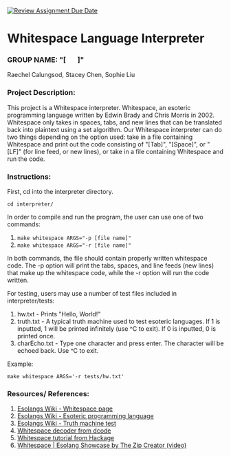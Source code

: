 [![Review Assignment Due Date](https://classroom.github.com/assets/deadline-readme-button-22041afd0340ce965d47ae6ef1cefeee28c7c493a6346c4f15d667ab976d596c.svg)](https://classroom.github.com/a/am3xLbu5)

# Whitespace Language Interpreter
 
### GROUP NAME: "[&nbsp;&nbsp;&nbsp;&nbsp;&nbsp;&nbsp;&nbsp;]"

Raechel Calungsod, Stacey Chen, Sophie Liu
       
### Project Description:
This project is a Whitespace interpreter. Whitespace, an esoteric programming language written 
by Edwin Brady and Chris Morris in 2002. Whitespace only takes in spaces, tabs, and new lines
that can be translated back into plaintext using a set algorithm. Our Whitespace interpreter
can do two things depending on the option used: take in a file containing Whitespace and print 
out the code consisting of "[Tab]", "[Space]", or "[LF]" (for line feed, or new lines), or take 
in a file containing Whitespace and run the code.
  
### Instructions:

First, cd into the interpreter directory.

```shell
cd interpreter/
```

In order to compile and run the program, the user can use one of two commands:
1. `make whitespace ARGS="-p [file name]"`
2. `make whitespace ARGS="-r [file name]"`

In both commands, the file should contain properly written whitespace code. The -p option will print the tabs, spaces, and line feeds (new lines) that make up the whitespace code, while the -r option will run the code written.

For testing, users may use a number of test files included in interpreter/tests:
1. hw.txt - Prints "Hello, World!"
2. truth.txt - A typical truth machine used to test esoteric languages. If 1 is inputted, 1 will be printed infinitely (use ^C to exit). If 0 is inputted, 0 is printed once. 
3. charEcho.txt - Type one character and press enter. The character will be echoed back. Use ^C to exit.

Example:
```shell
make whitespace ARGS='-r tests/hw.txt'
```

### Resources/ References:

1. [Esolangs Wiki - Whitespace page](https://esolangs.org/wiki/Whitespace)
2. [Esolangs Wiki - Esoteric programming language](https://esolangs.org/wiki/Esoteric_programming_language)
3. [Esolangs Wiki - Truth machine test](https://esolangs.org/wiki/Truth-machine)
4. [Whitespace decoder from dcode](https://www.dcode.fr/whitespace-language)
5. [Whitespace tutorial from Hackage](https://hackage.haskell.org/package/whitespace-0.4/src/docs/tutorial.html)
6. [Whitespace | Esolang Showcase by The Zip Creator (video)](https://www.youtube.com/watch?v=O406bEHAOcc)
